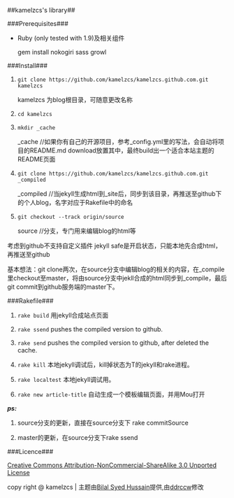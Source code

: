 ##kamelzcs's library##

###Prerequisites###

* Ruby (only tested with 1.9)及相关组件

	gem install nokogiri sass growl
	
###Install###

1. `git clone https://github.com/kamelzcs/kamelzcs.github.com.git kamelzcs`

	kamelzcs 为blog根目录，可随意更改名称

2. `cd kamelzcs`
3. `mkdir _cache`

	_cache       //如果你有自己的开源项目，参考_config.yml里的写法，会自动将项目的README.md download放置其中，最终build出一个适合本站主题的README页面

4. `git clone https://github.com/kamelzcs/kamelzcs.github.com.git _compiled`

	_compiled    //当jekyll生成html到_site后，同步到该目录，再推送至github下的个人blog，名字对应于Rakefile中的命名

5. `git checkout --track origin/source`

	source       //分支，专门用来编辑blog的html等


考虑到github不支持自定义插件  jekyll safe是开启状态，只能本地先合成html，再推送至github

基本想法：git clone两次，在source分支中编辑blog的相关的内容，在_compile里checkout至master，将由source分支中jekll合成的html同步到_compile，最后git commit到github服务端的master下。

###Rakefile###

1. `rake build`      用jekyll合成站点页面

2. `rake ssend`      pushes the compiled version to github.

3. `rake send`       pushes the compiled version to github, after deleted the cache.

4. `rake kill`       本地jekyll调试后，kill掉状态为T的jekyll和rake进程。

5. `rake localtest`  本地jekyll调试用。

6. `rake new article-title`  自动生成一个模板编辑页面，并用Mou打开

***ps:***

1. source分支的更新，直接在source分支下 rake commitSource

2. master的更新，在source分支下rake ssend
    

###Licence###

[Creative Commons Attribution-NonCommercial-ShareAlike 3.0 Unported License](http://creativecommons.org/licenses/by-nc-sa/3.0/deed.zh)



copy right @ kamelzcs  |  主题由[Bilal Syed Hussain](http://bilalh.github.com)提供,由[ddrccw](http://ddrccw.github.com)修改
